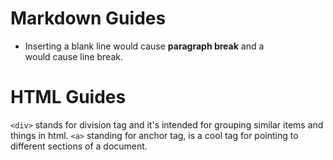 # Markdown Guides
- Inserting a blank line would cause __paragraph break__ and a <br> would cause line break.

# HTML Guides
`<div>` stands for division tag and it's intended for grouping similar items and things in html.
`<a>` standing for anchor tag, is a cool tag for pointing to different sections of a document.
